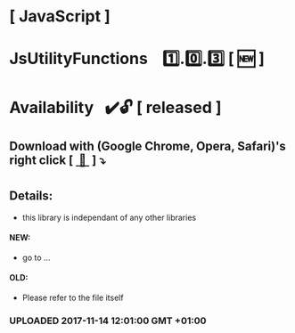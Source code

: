# [ JavaScript ]
# JsUtilityFunctions &nbsp;&nbsp;&nbsp;:one:.:zero:.:three:&nbsp;[&nbsp;:new:&nbsp;]
#
#
# Availability&nbsp;&nbsp;&nbsp;:heavy_check_mark::unlock: [ released ]
## Download with (Google Chrome, Opera, Safari)'s right click [&nbsp;[ :floppy_disk: ](https://github.com/Dabrowski-Software-Development/JsUtilityFunctions/blob/master/js-utilities-1.0.3.js)&nbsp;]&nbsp;:arrow_heading_down:
#
## Details:
 - this library is independant of any other libraries
 
#### NEW:
 - go to ...
#### OLD:
 - Please refer to the file itself

 ### <strong>UPLOADED 2017-11-14 12:01:00 GMT +01:00</strong>
